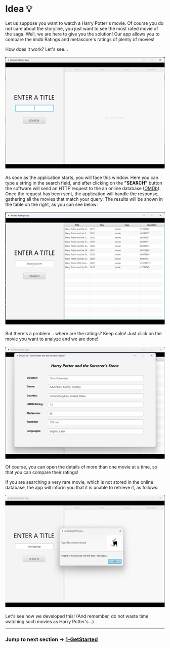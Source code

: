 # Idea 💡

Let us suppose you want to watch a Harry Potter's movie. Of course you do not care about the storyline, 
you just want to see the most rated movie of the saga. Well, we are here to give you the solution!
Our app allows you to compare the imdb Ratings and metascore's ratings of plenty of movies!

How does it work? Let's see...
<br/><br/>
![first window](images/Screen_before_search.png)
<br/><br/>
As soon as the application starts, you will face this window. Here you can type a string in the search field, and after clicking on the <b>"SEARCH"</b> button the software will send an HTTP request to the an online database ([OMDb](https://www.omdbapi.com/)). 
Once the request has been sent, the application will handle the response, gathering all the movies that match your query. The results will be shown in the table on the right, as you can see below:
<br/><br/>
![window after searching](images/Screen_after_search.png)
<br/><br/>
But there's a problem... where are the ratings? Keep calm! 
Just click on the movie you want to analyze and we are done!
<br/><br/>
![window after clicking a film](images/Screen_after_detailed_search.png)

Of course, you can open the details of more than one movie at a time, so that you can compare their ratings!

If you are searching a very rare movie, which is not stored in the online database, the app will inform you that it is unable to retrieve it, as follows:
<br/><br/>
![window after failed research](images/No_movies_screen.png)
<br/><br/>
Let's see how we developed this! (And remember, do not waste time watching such movies as Harry Potter's...)

---

### Jump to next section → [1-GetStarted](1-GetStarted.md)